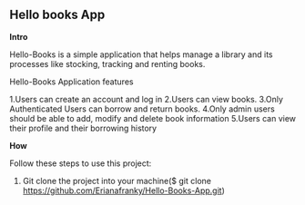 ## Hello books App

**Intro**

Hello-Books is a simple application that helps manage a library and its processes like stocking, tracking and renting books.

Hello-Books Application features

1.Users can create an account and log in
2.Users can view books.
3.Only Authenticated Users can borrow and return books.
4.Only admin users should be able to add, modify and delete book information 
5.Users can view their profile and their borrowing history



**How**

Follow these steps to use this project:

1. Git clone the project into your machine($ git clone https://github.com/Erianafranky/Hello-Books-App.git)




